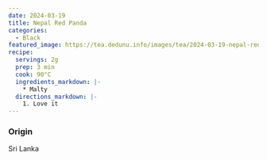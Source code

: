 ```yaml
---
date: 2024-03-19
title: Nepal Red Panda
categories:
  - Black
featured_image: https://tea.dedunu.info/images/tea/2024-03-19-nepal-red-panda-1.jpg
recipe:
  servings: 2g
  prep: 3 min
  cook: 90°C
  ingredients_markdown: |-
    * Malty
  directions_markdown: |-
    1. Love it
---
```


### Origin

Sri Lanka
